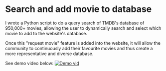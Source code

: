 # Search and add movie to database
I wrote a Python script to do a query search of TMDB's database of 950,000+ movies, allowing the user to dynamically search and select which movie to add to the website's database. 

Once this "request movie" feature is added into the website, it will allow the community to continuously add their favourite movies and thus create a more representative and diverse database.

See demo video below:
[![Demo vid](https://ibb.co/n7Kx6p3)](https://drive.google.com/file/d/10qTJbfVqb_NjSDrQOv7E8Q8FFZU_JgjB/view?usp=sharing)
